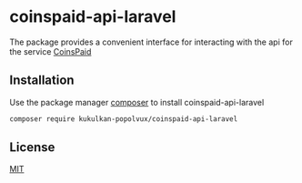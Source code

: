 # coinspaid-api-laravel

The package provides a convenient interface for interacting with the api for the service [CoinsPaid](https://coinspaid.com/)

## Installation

Use the package manager [composer](https://getcomposer.org/) to install coinspaid-api-laravel

```bash
composer require kukulkan-popolvux/coinspaid-api-laravel
```
## License
[MIT](https://choosealicense.com/licenses/mit/)
